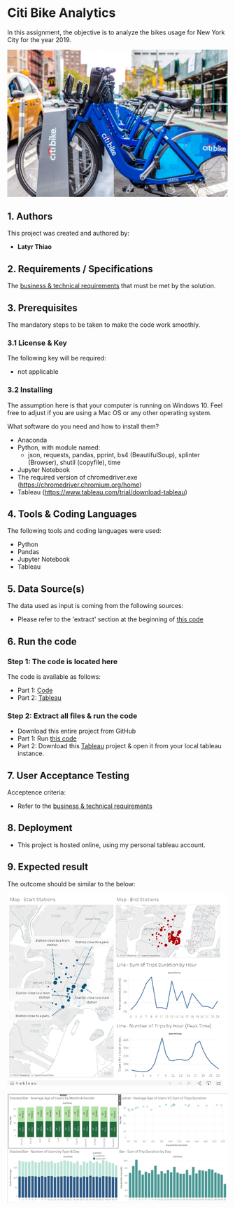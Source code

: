 # **Citi Bike Analytics**

In this assignment, the objective is to analyze the bikes usage for New York City for the year 2019.

<p align="center">
  <img src="citibike.jpg">
</p>

## **1. Authors**

This project was created and authored by:
* **Latyr Thiao**


## **2. Requirements / Specifications**

The [business & technical requirements](01-Instructions) that must be met by the solution.

## **3. Prerequisites**

The mandatory steps to be taken to make the code work smoothly.

### **3.1 License & Key**

The following key will be required:
* not applicable


### **3.2 Installing**

The assumption here is that your computer is running on Windows 10.
Feel free to adjust if you are using a Mac OS or any other operating system.

What software do you need and how to install them?

* Anaconda
* Python, with module named: 
  * json, requests, pandas, pprint, bs4 (BeautifulSoup), splinter (Browser), shutil (copyfile), time
* Jupyter Notebook
* The required version of chromedriver.exe (https://chromedriver.chromium.org/home)
* Tableau (https://www.tableau.com/trial/download-tableau)



## **4. Tools & Coding Languages**

The following tools and coding languages were used:

* Python
* Pandas
* Jupyter Notebook
* Tableau


## **5. Data Source(s)**

The data used as input is coming from the following sources:
* Please refer to the 'extract' section at the beginning of [this code](02-Analysis/02_Pre_Tableau.ipynb)


## **6. Run the code**


### **Step 1: The code is located here**
The code is available as follows:
* Part 1: [Code](02-Analysis/02_Pre_Tableau.ipynb)
* Part 2: [Tableau](https://public.tableau.com/profile/latyr#!/vizhome/TableauHomework_15950296476620/StartEndStationsAnalysis?publish=yes) 


### **Step 2: Extract all files & run the code**
* Download this entire project from GitHub
* Part 1: Run [this code](02-Analysis/02_Pre_Tableau.ipynb)
* Part 2: Download this [Tableau](https://public.tableau.com/profile/latyr#!/vizhome/TableauHomework_15950296476620/StartEndStationsAnalysis?publish=yes) project & open it from your local tableau instance.

## **7. User Acceptance Testing**

Acceptence criteria:  

* Refer to the [business & technical requirements](01-Instructions)

## **8. Deployment**

* This project is hosted online, using my personal tableau account.


## **9. Expected result**

The outcome should be similar to the below:

<p align="center">
  <img src="Dashboard_1.png">
</p> 

<p align="center">
  <img src="Dashboard_2.png">
</p> 






